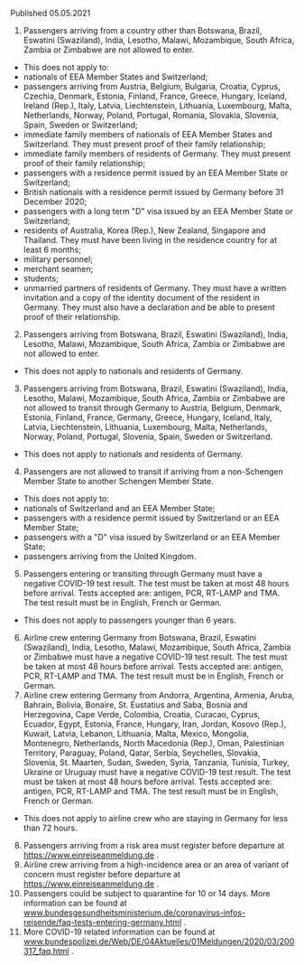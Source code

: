 Published 05.05.2021
1. Passengers arriving from a country other than Botswana, Brazil, Eswatini (Swaziland), India, Lesotho, Malawi, Mozambique, South Africa, Zambia or Zimbabwe are not allowed to enter.
- This does not apply to:
- nationals of EEA Member States and Switzerland;
- passengers arriving from Austria, Belgium, Bulgaria, Croatia, Cyprus, Czechia, Denmark, Estonia, Finland, France, Greece, Hungary, Iceland, Ireland (Rep.), Italy, Latvia, Liechtenstein, Lithuania, Luxembourg, Malta, Netherlands, Norway, Poland, Portugal, Romania, Slovakia, Slovenia, Spain, Sweden or Switzerland;
- immediate family members of nationals of EEA Member States and Switzerland. They must present proof of their family relationship;
- immediate family members of residents of Germany. They must present proof of their family relationship;
- passengers with a residence permit issued by an EEA Member State or Switzerland;
- British nationals with a residence permit issued by Germany before 31 December 2020;
- passengers with a long term "D" visa issued by an EEA Member State or Switzerland;
- residents of Australia, Korea (Rep.), New Zealand, Singapore and Thailand. They must have been living in the residence country for at least 6 months;
- military personnel;
- merchant seamen;
- students;
- unmarried partners of residents of Germany. They must have a written invitation and a copy of the identity document of the resident in Germany. They must also have a declaration and be able to present proof of their relationship.
2. Passengers arriving from Botswana, Brazil, Eswatini (Swaziland), India, Lesotho, Malawi, Mozambique, South Africa, Zambia or Zimbabwe are not allowed to enter.
- This does not apply to nationals and residents of Germany.
3. Passengers arriving from Botswana, Brazil, Eswatini (Swaziland), India, Lesotho, Malawi, Mozambique, South Africa, Zambia or Zimbabwe are not allowed to transit through Germany to Austria, Belgium, Denmark, Estonia, Finland, France, Germany, Greece, Hungary, Iceland, Italy, Latvia, Liechtenstein, Lithuania, Luxembourg, Malta, Netherlands, Norway, Poland, Portugal, Slovenia, Spain, Sweden or Switzerland.
- This does not apply to nationals and residents of Germany.
4. Passengers are not allowed to transit if arriving from a non-Schengen Member State to another Schengen Member State. 
- This does not apply to:
- nationals of Switzerland and an EEA Member State;
- passengers with a residence permit issued by Switzerland or an EEA Member State;
- passengers with a "D" visa issued by Switzerland or an EEA Member State;
- passengers arriving from the United Kingdom.
5. Passengers entering or transiting through Germany must have a negative COVID-19 test result. The test must be taken at most 48 hours before arrival. Tests accepted are: antigen, PCR, RT-LAMP and TMA. The test result must be in English, French or German.
- This does not apply to passengers younger than 6 years.
6. Airline crew entering Germany from Botswana, Brazil, Eswatini (Swaziland), India, Lesotho, Malawi, Mozambique, South Africa, Zambia or Zimbabwe must have a negative COVID-19 test result. The test must be taken at most 48 hours before arrival. Tests accepted are: antigen, PCR, RT-LAMP and TMA. The test result must be in English, French or German.
7. Airline crew entering Germany from Andorra, Argentina, Armenia, Aruba, Bahrain, Bolivia, Bonaire, St. Eustatius and Saba, Bosnia and Herzegovina, Cape Verde, Colombia, Croatia, Curacao, Cyprus, Ecuador, Egypt, Estonia, France, Hungary, Iran, Jordan, Kosovo (Rep.), Kuwait, Latvia, Lebanon, Lithuania, Malta, Mexico, Mongolia, Montenegro, Netherlands, North Macedonia (Rep.), Oman, Palestinian Territory, Paraguay, Poland, Qatar, Serbia, Seychelles, Slovakia, Slovenia, St. Maarten, Sudan, Sweden, Syria, Tanzania, Tunisia, Turkey, Ukraine or Uruguay must have a negative COVID-19 test result. The test must be taken at most 48 hours before arrival. Tests accepted are: antigen, PCR, RT-LAMP and TMA. The test result must be in English, French or German.
- This does not apply to airline crew who are staying in Germany for less than 72 hours.
8. Passengers arriving from a risk area must register before departure at <a href="https://www.einreiseanmeldung.de/">https://www.einreiseanmeldung.de</a> .
9. Airline crew arriving from a high-incidence area or an area of variant of concern must register before departure at <a href="https://www.einreiseanmeldung.de/">https://www.einreiseanmeldung.de</a> .
10. Passengers could be subject to quarantine for 10 or 14 days. More information can be found at 
<a href="http://www.bundesgesundheitsministerium.de/coronavirus-infos-reisende/faq-tests-entering-germany.html">www.bundesgesundheitsministerium.de/coronavirus-infos-reisende/faq-tests-entering-germany.html</a> .
11. More COVID-19 related information can be found at <a href="http://www.bundespolizei.de/Web/DE/04Aktuelles/01Meldungen/2020/03/200317_faq.html">www.bundespolizei.de/Web/DE/04Aktuelles/01Meldungen/2020/03/200317_faq.html</a> .

